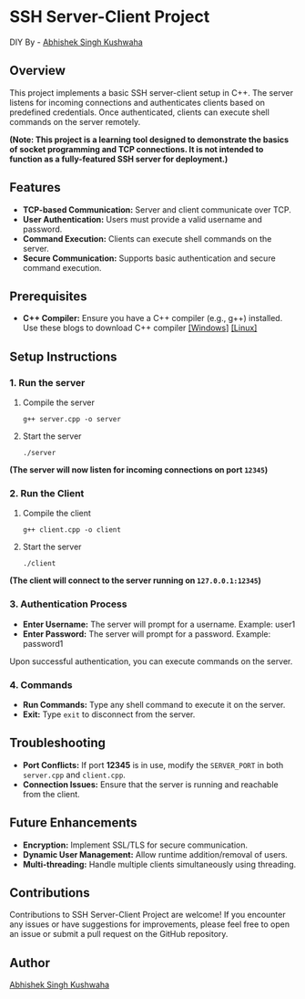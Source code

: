 # SSH Server-Client Project

DIY By - [Abhishek Singh Kushwaha](https://ask-03-portfolio.vercel.app/)

## Overview

This project implements a basic SSH server-client setup in C++. The server listens for incoming connections and authenticates clients based on predefined credentials. Once authenticated, clients can execute shell commands on the server remotely.

**(Note: This project is a learning tool designed to demonstrate the basics of socket programming and TCP connections. It is not intended to function as a fully-featured SSH server for deployment.)**

## Features

- **TCP-based Communication:** Server and client communicate over TCP.
- **User Authentication:** Users must provide a valid username and password.
- **Command Execution:** Clients can execute shell commands on the server.
- **Secure Communication:** Supports basic authentication and secure command execution.

## Prerequisites

- **C++ Compiler:** Ensure you have a C++ compiler (e.g., g++) installed. Use these blogs to download C++ compiler [[Windows]](https://www.freecodecamp.org/news/how-to-install-c-and-cpp-compiler-on-windows/) [[Linux]](https://data-flair.training/blogs/install-cpp/)

## Setup Instructions

### 1. Run the server

1.  Compile the server

    ```
    g++ server.cpp -o server
    ```

2.  Start the server

    ```
    ./server
    ```

**(The server will now listen for incoming connections on port `12345`)**

### 2. Run the Client

1.  Compile the client

    ```
    g++ client.cpp -o client
    ```

2.  Start the server

    ```
    ./client
    ```

**(The client will connect to the server running on `127.0.0.1:12345`)**

### 3. Authentication Process

- **Enter Username:** The server will prompt for a username. Example: user1
- **Enter Password:** The server will prompt for a password. Example: password1

Upon successful authentication, you can execute commands on the server.

### 4. Commands

- **Run Commands:** Type any shell command to execute it on the server.
- **Exit:** Type `exit` to disconnect from the server.

## Troubleshooting

- **Port Conflicts:** If port **12345** is in use, modify the `SERVER_PORT` in both `server.cpp` and `client.cpp`.
- **Connection Issues:** Ensure that the server is running and reachable from the client.

## Future Enhancements

- **Encryption:** Implement SSL/TLS for secure communication.
- **Dynamic User Management:** Allow runtime addition/removal of users.
- **Multi-threading:** Handle multiple clients simultaneously using threading.

## Contributions

Contributions to SSH Server-Client Project are welcome! If you encounter any issues or have suggestions for improvements, please feel free to open an issue or submit a pull request on the GitHub repository.

## Author

[Abhishek Singh Kushwaha](https://ask-03-portfolio.vercel.app/)
